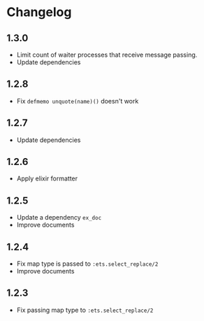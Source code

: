 # Changelog

## 1.3.0

- Limit count of waiter processes that receive message passing.
- Update dependencies

## 1.2.8

- Fix `defmemo unquote(name)()` doesn't work

## 1.2.7

- Update dependencies

## 1.2.6

- Apply elixir formatter

## 1.2.5

- Update a dependency `ex_doc`
- Improve documents

## 1.2.4

- Fix map type is passed to `:ets.select_replace/2`
- Improve documents

## 1.2.3

- Fix passing map type to `:ets.select_replace/2`

